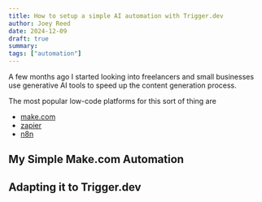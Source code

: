 ```yaml
---
title: How to setup a simple AI automation with Trigger.dev
author: Joey Reed
date: 2024-12-09
draft: true
summary:   
tags: ["automation"]
---
```


A few months ago I started looking into freelancers and small businesses use generative AI tools to speed up the content generation process.  

The most popular low-code platforms for this sort of thing are

* [make.com](https://www.make.com/en)
* [zapier](https://zapier.com/)
* [n8n](https://n8n.io/)

## My Simple Make.com Automation

## Adapting it to Trigger.dev









